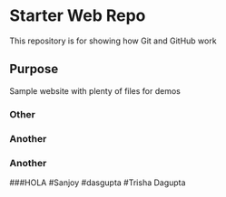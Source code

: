 # Starter Web Repo

This repository is for showing how Git and GitHub work

## Purpose

Sample website with plenty of files for demos

### Other
### Another
### Another
###HOLA
#Sanjoy
#dasgupta
#Trisha Dagupta
